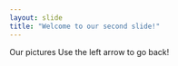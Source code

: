 ```yaml
---
layout: slide
title: "Welcome to our second slide!"
---
```

Our pictures
Use the left arrow to go back!
